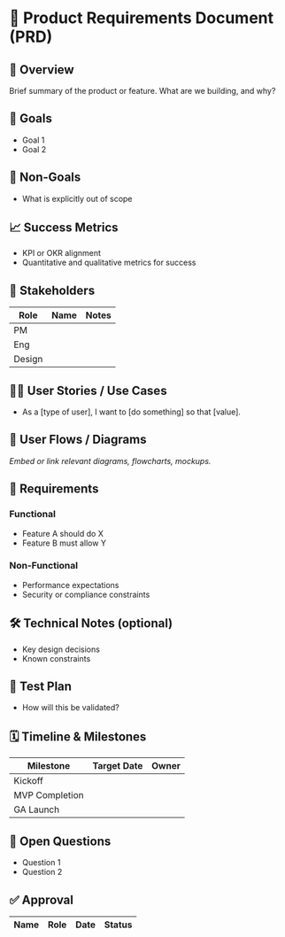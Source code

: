 # 🧾 Product Requirements Document (PRD)

## 📌 Overview
Brief summary of the product or feature. What are we building, and why?

## 🎯 Goals
- Goal 1
- Goal 2

## 🚫 Non-Goals
- What is explicitly out of scope

## 📈 Success Metrics
- KPI or OKR alignment
- Quantitative and qualitative metrics for success

## 👥 Stakeholders
| Role | Name | Notes |
|------|------|-------|
| PM   |      |       |
| Eng  |      |       |
| Design |    |       |

## 🧑‍💻 User Stories / Use Cases
- As a [type of user], I want to [do something] so that [value].

## 🔀 User Flows / Diagrams
_Embed or link relevant diagrams, flowcharts, mockups._

## 📃 Requirements
### Functional
- Feature A should do X
- Feature B must allow Y

### Non-Functional
- Performance expectations
- Security or compliance constraints

## 🛠️ Technical Notes (optional)
- Key design decisions
- Known constraints

## 🧪 Test Plan
- How will this be validated?

## 🗓️ Timeline & Milestones
| Milestone       | Target Date | Owner |
|----------------|-------------|-------|
| Kickoff         |             |       |
| MVP Completion  |             |       |
| GA Launch       |             |       |

## 🔄 Open Questions
- Question 1
- Question 2

## ✅ Approval
| Name | Role | Date | Status |
|------|------|------|--------|